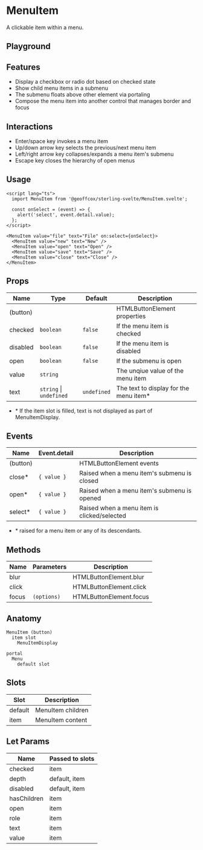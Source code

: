 <script>
    import Playground from './MenuItemPlayground.svelte';
</script>

# MenuItem

A clickable item within a menu.

## Playground

<Playground />

## Features

- Display a checkbox or radio dot based on checked state
- Show child menu items in a submenu
- The submenu floats above other element via portaling
- Compose the menu item into another control that manages border and focus

## Interactions

- Enter/space key invokes a menu item
- Up/down arrow key selects the previous/next menu item
- Left/right arrow key collapses/expands a menu item's submenu
- Escape key closes the hierarchy of open menus

## Usage

```svelte
<script lang="ts">
  import MenuItem from '@geoffcox/sterling-svelte/MenuItem.svelte';

  const onSelect = (event) => {
    alert('select', event.detail.value);
  };
</script>

<MenuItem value="file" text="File" on:select={onSelect}>
  <MenuItem value="new" text="New" />
  <MenuItem value="open" text="Open" />
  <MenuItem value="save" text="Save" />
  <MenuItem value="close" text="Close" />
</MenuItem>
```

## Props

| Name     | Type                    | Default     | Description                             |
| -------- | ----------------------- | ----------- | --------------------------------------- |
| (button) |                         |             | HTMLButtonElement properties            |
| checked  | `boolean`               | `false`     | If the menu item is checked             |
| disabled | `boolean`               | `false`     | If the menu item is disabled            |
| open     | `boolean`               | `false`     | If the submenu is open                  |
| value    | `string`                |             | The unqiue value of the menu item       |
| text     | `string` \| `undefined` | `undefined` | The text to display for the menu item\* |

- \* If the item slot is filled, text is not displayed as part of MenuItemDisplay.

## Events

| Name     | Event.detail | Description                                 |
| -------- | ------------ | ------------------------------------------- |
| (button) |              | HTMLButtonElement events                    |
| close\*  | `{ value }`  | Raised when a menu item's submenu is closed |
| open\*   | `{ value }`  | Raised when a menu item's submenu is opened |
| select\* | `{ value }`  | Raised when a menu item is clicked/selected |

- \* raised for a menu item or any of its descendants.

## Methods

| Name  | Parameters  | Description             |
| ----- | ----------- | ----------------------- |
| blur  |             | HTMLButtonElement.blur  |
| click |             | HTMLButtonElement.click |
| focus | `(options)` | HTMLButtonElement.focus |

## Anatomy

```
MenuItem (button)
  item slot
    MenuItemDisplay

portal
  Menu
    default slot
```

## Slots

| Slot    | Description       |
| ------- | ----------------- |
| default | MenuItem children |
| item    | MenuItem content  |

## Let Params

| Name        | Passed to slots |
| ----------- | --------------- |
| checked     | item            |
| depth       | default, item   |
| disabled    | default, item   |
| hasChildren | item            |
| open        | item            |
| role        | item            |
| text        | item            |
| value       | item            |
